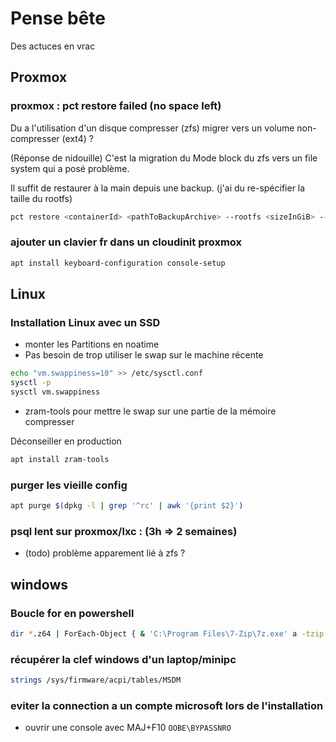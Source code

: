 # Pense bête

Des actuces en vrac

## Proxmox

### proxmox : pct restore failed (no space left)

Du a l'utilisation d'un disque compresser (zfs) migrer vers un volume non-compresser (ext4) ?

(Réponse de nidouille) C'est la migration du Mode block du zfs vers un file system qui a posé problème.

Il suffit de restaurer à la main depuis une backup. (j'ai du re-spécifier la taille du rootfs)

```bash
pct restore <containerId> <pathToBackupArchive> --rootfs <sizeInGiB> --storage <nameOfTargetStorage>
```

### ajouter un clavier fr dans un cloudinit proxmox

```bash
apt install keyboard-configuration console-setup
```

## Linux

### Installation Linux avec un SSD

* monter les Partitions en noatime
* Pas besoin de trop utiliser le swap sur le machine récente

```bash
echo "vm.swappiness=10" >> /etc/sysctl.conf
sysctl -p
sysctl vm.swappiness
```

* zram-tools pour mettre le swap sur une partie de la mémoire compresser

Déconseiller en production

```bash
apt install zram-tools
```

### purger les vieille config

```bash
apt purge $(dpkg -l | grep '^rc' | awk '{print $2}')
```

### psql lent sur proxmox/lxc : (3h => 2 semaines)

* (todo) problème apparement lié à zfs ?

## windows

### Boucle for en powershell

```bash
dir *.z64 | ForEach-Object { & 'C:\Program Files\7-Zip\7z.exe' a -tzip $_.BaseName $_.Name }
```

### récupérer la clef windows d'un laptop/minipc

```bash
strings /sys/firmware/acpi/tables/MSDM
```

### eviter la connection a un compte microsoft lors de l'installation

* ouvrir une console avec MAJ+F10
``OOBE\BYPASSNRO``
